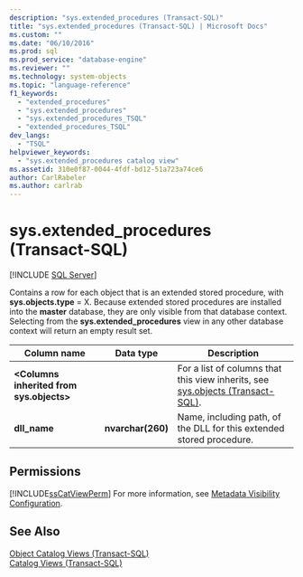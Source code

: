 ```yaml
---
description: "sys.extended_procedures (Transact-SQL)"
title: "sys.extended_procedures (Transact-SQL) | Microsoft Docs"
ms.custom: ""
ms.date: "06/10/2016"
ms.prod: sql
ms.prod_service: "database-engine"
ms.reviewer: ""
ms.technology: system-objects
ms.topic: "language-reference"
f1_keywords: 
  - "extended_procedures"
  - "sys.extended_procedures"
  - "sys.extended_procedures_TSQL"
  - "extended_procedures_TSQL"
dev_langs: 
  - "TSQL"
helpviewer_keywords: 
  - "sys.extended_procedures catalog view"
ms.assetid: 310e0f87-0044-4fdf-bd12-51a723a74ce6
author: CarlRabeler
ms.author: carlrab
---
```

# sys.extended_procedures (Transact-SQL)
[!INCLUDE [SQL Server](../../includes/applies-to-version/sqlserver.md)]

  Contains a row for each object that is an extended stored procedure, with **sys.objects.type** = X. Because extended stored procedures are installed into the **master** database, they are only visible from that database context. Selecting from the **sys.extended_procedures** view in any other database context will return an empty result set.  

  
|Column name|Data type|Description|  
|-----------------|---------------|-----------------|  
|**\<Columns inherited from sys.objects>**||For a list of columns that this view inherits, see [sys.objects &#40;Transact-SQL&#41;](../../relational-databases/system-catalog-views/sys-objects-transact-sql.md).|  
|**dll_name**|**nvarchar(260)**|Name, including path, of the DLL for this extended stored procedure.|  
  
## Permissions  
 [!INCLUDE[ssCatViewPerm](../../includes/sscatviewperm-md.md)] For more information, see [Metadata Visibility Configuration](../../relational-databases/security/metadata-visibility-configuration.md).  
  
## See Also  
 [Object Catalog Views &#40;Transact-SQL&#41;](../../relational-databases/system-catalog-views/object-catalog-views-transact-sql.md)   
 [Catalog Views &#40;Transact-SQL&#41;](../../relational-databases/system-catalog-views/catalog-views-transact-sql.md)  
  
  
